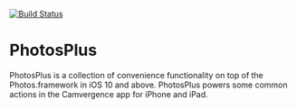 [![Build Status](https://travis-ci.org/LibraryLoupe/PhotosPlus.svg?branch=master)](https://travis-ci.org/LibraryLoupe/PhotosPlus)

# PhotosPlus
PhotosPlus is a collection of convenience functionality on top of the Photos.framework in iOS 10 and above. PhotosPlus powers some common actions in the Camvergence app for iPhone and iPad.
